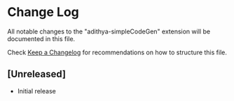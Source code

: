# Change Log

All notable changes to the "adithya-simpleCodeGen" extension will be documented in this file.

Check [Keep a Changelog](http://keepachangelog.com/) for recommendations on how to structure this file.

## [Unreleased]

- Initial release